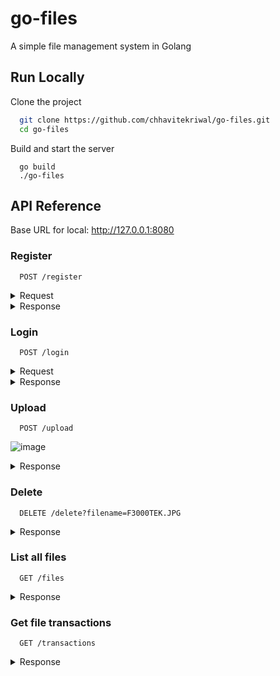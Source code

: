 # go-files
A simple file management system in Golang

## Run Locally

Clone the project

```bash
  git clone https://github.com/chhavitekriwal/go-files.git
  cd go-files
```
Build and start the server
```
  go build
  ./go-files
```

## API Reference

Base URL for local: http://127.0.0.1:8080

### Register

```shell
  POST /register
```

<details>
<summary>Request</summary>
<pre>
{
    "username": "userabc",
    "password": "abc1234"
}
</pre>
</details>

<details>
<summary>Response</summary>
<pre>
{
    "Message": "User registered and logged in",
    "Token": "eyJhbGciOiJIUzI1NiIsInR5cCI6IkpXVCJ9.eyJ1c2VybmFtZSI6InVzZXJhYmMiLCJleHAiOjE3MDI5MDc0OTYsImlhdCI6MTcwMjkwNTY5Nn0.CMGQDyfoe5Oe1nICoTFpdJoMHvblV6pHdLKoTM7FM6Y"
}
</pre>
</details>

### Login 

```shell
  POST /login
```

<details>
<summary>Request</summary>
<pre>
{
    "username": "userabc",
    "password": "abc1234"
}
</pre>
</details>

<details>
<summary>Response</summary>
<pre>
{
    "Message": "Logged in",
    "Token": "eyJhbGciOiJIUzI1NiIsInR5cCI6IkpXVCJ9.eyJ1c2VybmFtZSI6InVzZXJhYmMiLCJleHAiOjE3MDI5MDc1NjMsImlhdCI6MTcwMjkwNTc2M30.w2ta9UHGor8haAOcDRSzAzjr7O7NUnVE_lfFqSDtVto"
}
</pre>
</details>

### Upload

```shell
  POST /upload
```
![image](https://github.com/chhavitekriwal/go-files/assets/80950738/297454d7-02fa-4e5d-a00f-a1dcac62d356)

<details>
<summary>Response</summary>
<pre>
{
    "message": "Successfully uploaded",
    "filename": "xRsuEua.jpg",
    "size_in_bytes": 759085,
    "type": "image/jpeg"
}
</pre>
</details>

### Delete

```shell
  DELETE /delete?filename=F3000TEK.JPG
```

<details>
<summary>Response</summary>
<pre>
{
    "message": "Successfully deleted"
}
</pre>
</details>

### List all files

```shell
  GET /files
```

<details>
<summary>Response</summary>
<pre>
[
    {
        "filename": "Why_Phishing_works.pdf",
        "size_in_bytes": 1419266,
        "type": "application/pdf",
        "modified": "2023-12-18 04:31:43"
    },
    {
        "filename": "xRsuEua.jpg",
        "size_in_bytes": 759085,
        "type": "image/jpeg",
        "modified": "2023-12-18 19:04:08"
    }
]
</pre>
</details>

### Get file transactions

```shell
  GET /transactions
```

<details>
<summary>Response</summary>
<pre>
[
    {
        "id": 23,
        "timestamp": "2023-12-18T19:01:18.900674321+05:30",
        "filename": "F0003TEK.JPG",
        "transaction_type": "DOWNLOAD",
        "username": "newuser"
    },
    {
        "id": 22,
        "timestamp": "2023-12-18T18:55:28.166416481+05:30",
        "filename": "F0003TEK.JPG",
        "transaction_type": "UPLOAD",
        "username": "newuser"
    },
    {
        "id": 21,
        "timestamp": "2023-12-18T18:34:08.089294576+05:30",
        "filename": "Social_Phishing.pdf",
        "transaction_type": "DELETE",
        "username": "newuser"
    }
]
</pre>
